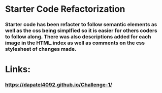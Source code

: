 # Starter Code Refactorization
### Starter code has been refacter to follow semantic elements as well as the css being simplfied so it is easier for others coders to follow along. There was also descriptions added for each image in the HTML.index as well as comments on the css stylesheet of changes made.
# Links:
### https://dapatel4092.github.io/Challenge-1/

